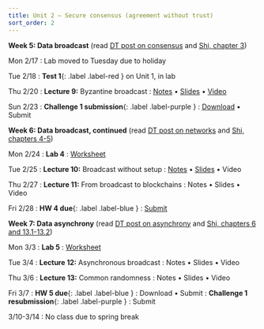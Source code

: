 ```yaml
---
title: Unit 2 – Secure consensus (agreement without trust)
sort_order: 2
---
```



**Week 5: Data broadcast** (read [DT post on consensus](https://decentralizedthoughts.github.io/2019-06-27-defining-consensus/) and [Shi, chapter 3](http://elaineshi.com/docs/blockchain-book.pdf))

Mon 2/17
: Lab moved to Tuesday due to holiday

Tue 2/18
: **Test 1**{: .label .label-red } on Unit 1, in lab

Thu 2/20
: **Lecture 9:** Byzantine broadcast
  : [Notes](notes-09.html) • [Slides](slides-09.html) • [Video](https://bostonu.zoom.us/rec/share/ix9l2za1hE4nk2Sf58TVf-UYdARJpijDkSedXM3s3MKgUWwTi0rZ3jjyt-tscRWh.AoxMMHTOL-F1jfty?startTime=1740066809000)

Sun 2/23
: **Challenge 1 submission**{: .label .label-purple }
  : [Download](https://piazza.com/class_profile/get_resource/m61a9mmyp9l4pd/m6uvhp7mdp41h4) • Submit

**Week 6: Data broadcast, continued** (read [DT post on networks](https://decentralizedthoughts.github.io/2019-06-01-2019-5-31-models/) and [Shi, chapters 4-5](http://elaineshi.com/docs/blockchain-book.pdf))

Mon 2/24
: **Lab 4**
  : [Worksheet](https://piazza.com/bu/spring2025/ds653/resources)

Tue 2/25
: **Lecture 10:** Broadcast without setup
  : [Notes](notes-10.html) • [Slides](slides-10.html) • Video

Thu 2/27
: **Lecture 11:** From broadcast to blockchains
  : Notes • Slides • Video

Fri 2/28
: **HW 4 due**{: .label .label-blue }
  : [Submit](https://www.gradescope.com/courses/959425/assignments/5833886)


**Week 7: Data asynchrony** (read [DT post on asynchrony](https://decentralizedthoughts.github.io/2020-09-19-living-with-asynchrony-brachas-reliable-broadcast/) and [Shi, chapters 6 and 13.1-13.2](http://elaineshi.com/docs/blockchain-book.pdf))

Mon 3/3
: **Lab 5**
  : [Worksheet](https://piazza.com/bu/spring2025/ds653/resources)

Tue 3/4
: **Lecture 12:** Asynchronous broadcast
  : Notes • Slides • Video

Thu 3/6
: **Lecture 13:** Common randomness
  : Notes • Slides • Video

Fri 3/7
: **HW 5 due**{: .label .label-blue }
  : Download • Submit
: **Challenge 1 resubmission**{: .label .label-purple }
  : Submit

3/10-3/14
: No class due to spring break


